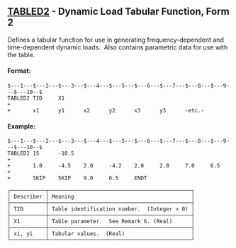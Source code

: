 ## [TABLED2](https://help.hexagonmi.com/bundle/MSC_Nastran_2022.4/page/Nastran_Combined_Book/qrg/bulktuv/TOC.TABLED2.xhtml) - Dynamic Load Tabular Function, Form 2

Defines a tabular function for use in generating frequency-dependent and time-dependent dynamic loads.  Also contains parametric data for use with the table.

#### Format:

```nastran
$---1---$---2---$---3---$---4---$---5---$---6---$---7---$---8---$---9---$---10--$
TABLED2 TID     X1                                                      +       
+       x1      y1      x2      y2      x3      y3      -etc.-                  
```

#### Example:

```nastran
$---1---$---2---$---3---$---4---$---5---$---6---$---7---$---8---$---9---$---10--$
TABLED2 15      -10.5                                                   +       
+       1.0     -4.5    2.0     -4.2    2.0     2.8     7.0     6.5     +       
+       SKIP    SKIP    9.0     6.5     ENDT                                    
```

```text
┌───────────┬─────────────────────────────────────────────┐
│ Describer │ Meaning                                     │
├───────────┼─────────────────────────────────────────────┤
│ TID       │ Table identification number.  (Integer > 0) │
├───────────┼─────────────────────────────────────────────┤
│ X1        │ Table parameter.  See Remark 6. (Real)      │
├───────────┼─────────────────────────────────────────────┤
│ xi, yi    │ Tabular values.  (Real)                     │
└───────────┴─────────────────────────────────────────────┘
```
